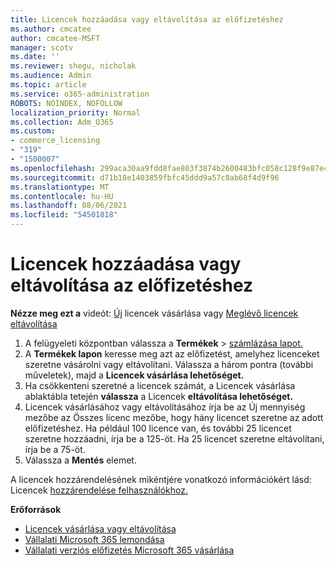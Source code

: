 ```yaml
---
title: Licencek hozzáadása vagy eltávolítása az előfizetéshez
ms.author: cmcatee
author: cmcatee-MSFT
manager: scotv
ms.date: ''
ms.reviewer: shegu, nicholak
ms.audience: Admin
ms.topic: article
ms.service: o365-administration
ROBOTS: NOINDEX, NOFOLLOW
localization_priority: Normal
ms.collection: Adm_O365
ms.custom:
- commerce_licensing
- "319"
- "1500007"
ms.openlocfilehash: 299aca30aa9fdd8fae803f3874b2600483bfc058c128f9e87e4898a69f4505c3
ms.sourcegitcommit: d71b18e1403859fbfc45ddd9a57c8ab68f4d9f96
ms.translationtype: MT
ms.contentlocale: hu-HU
ms.lasthandoff: 08/06/2021
ms.locfileid: "54501818"
---
```

# <a name="add-or-remove-licenses-for-your-subscription"></a>Licencek hozzáadása vagy eltávolítása az előfizetéshez

**Nézze meg ezt a** videót: [Új](https://go.microsoft.com/fwlink/p/?linkid=2154857) licencek vásárlása vagy [Meglévő licencek eltávolítása](https://go.microsoft.com/fwlink/p/?linkid=2154938)

1. A felügyeleti központban válassza a **Termékek**  >  [számlázása lapot.](https://go.microsoft.com/fwlink/p/?linkid=842054)
2. A **Termékek lapon** keresse meg azt az előfizetést, amelyhez licenceket szeretne vásárolni vagy eltávolítani. Válassza a három pontra (további műveletek), majd a **Licencek vásárlása lehetőséget.**
3. Ha csökkenteni szeretné a licencek számát, a Licencek vásárlása ablaktábla tetején **válassza** a Licencek **eltávolítása lehetőséget.**
4. Licencek vásárlásához vagy  eltávolításához írja  be az Új mennyiség mezőbe az Összes licenc mezőbe, hogy hány licencet szeretne az adott előfizetéshez. Ha például 100 licence van, és további 25 licencet szeretne hozzáadni, írja be a 125-öt. Ha 25 licencet szeretne eltávolítani, írja be a 75-öt.
5. Válassza a **Mentés** elemet.

A licencek hozzárendelésének mikéntjére vonatkozó információkért lásd: Licencek [hozzárendelése felhasználókhoz.](/microsoft-365/admin/manage/assign-licenses-to-users)

**Erőforrások**
  
- [Licencek vásárlása vagy eltávolítása](/microsoft-365/commerce/licenses/buy-licenses)
- [Vállalati Microsoft 365 lemondása](/microsoft-365/commerce/subscriptions/cancel-your-subscription)
- [Vállalati verziós előfizetés Microsoft 365 vásárlása](/microsoft-365/commerce/try-or-buy-microsoft-365)
